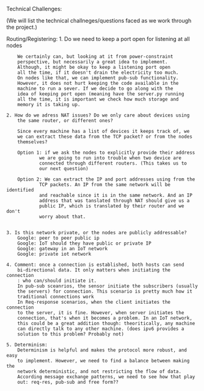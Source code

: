 Technical Challenges:

(We will list the technical challneges/questions faced as we
work through the project.)

Routing/Registering:
    1. Do we need to keep a port open for listening at all nodes
    
        We certainly can, but looking at it from power-constraint
        perspective, but necessarily a great idea to implement. 
        Although, it might be okay to keep a listening port open 
        all the time, if it doesn't drain the electricity too much.
        On nodes like that, we can implement pub-sub functionality.
        However, it does not hurt keeping the code available in the
        machine to run a sever. If we decide to go along with the 
        idea of keeping port open (meaning have the server.py running
        all the time, it is important we check how much storage and
        memory it is taking up. 

    2. How do we adress NAT issues? Do we only care about devices using
        the same router, or different ones?

        Since every machine has a list of devices it keeps track of, we
        we can extract these data from the TCP packet? or from the nodes
        themselves? 

        Option 1: if we ask the nodes to explicitly provide their address
                we are going to run into trouble when two device are
                connected through different routers. (This takes us to
                our next question)

        Option 2: We can extract the IP and port addresses using from the
                TCP packets. An IP from the same network will be identified
                and reachable since it is in the same network. And an IP
                address that was tanslated through NAT should give us a
                public IP, which is translated by their router and we don't
                worry about that.


    3. Is this network private, or the nodes are publicly addressable?
        Google: peer to peer public ip
        Google: IoT should they have public or private IP
        Google: gateway in an IoT network
        Google: private iot network

    4. Comment: once a connection is established, both hosts can send 
        bi-directional data. It only matters when initiating the connection
        : who can/should initiate it.
        In pub-sub sceanrios, the sensor initiate the subscribers (usually
        the servers) for connection. This scenario is pretty much how it
        traditional connections work
        In Req-response scenarios, when the client initiates the connection 
        to the server, it is fine. However, when server initiates the
        connection, that's when it becomes a problem. In an IoT network, 
        this could be a great addition though: theoritically, any machine
        can directly talk to any other machine. (does ipv6 provides a 
        solution to this problem? Probably not)

    5. Determinism:
        Determinism is helpful and makes the protocol more robust, and easy
        to implement. However, we need to find a balance between making the
        network deterministic, and not restricting the flow of data. 
        According message exchange patterns, we need to see how that play
        out: req-res, pub-sub and free form?? 
